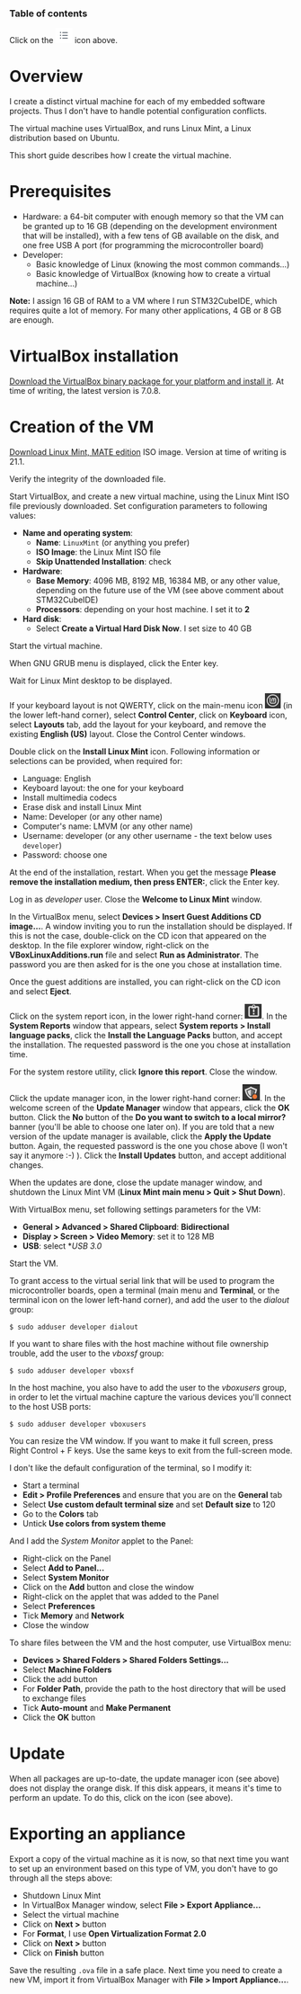 ### Table of contents

Click on the ![](images/tocIcon.png) icon above.

# Overview

I create a distinct virtual machine for each of my embedded software projects. Thus I don't have to handle potential configuration conflicts.

The virtual machine uses VirtualBox, and runs Linux Mint, a Linux distribution based on Ubuntu.

This short guide describes how I create the virtual machine.

# Prerequisites

* Hardware: a 64-bit computer with enough memory so that the VM can be granted up to 16 GB (depending on the development environment that will be installed), with a few tens of GB available on the disk, and one free USB A port (for programming the microcontroller board)
* Developer: 
  * Basic knowledge of Linux (knowing the most common commands...)
  * Basic knowledge of VirtualBox (knowing how to create a virtual machine...)

**Note:** I assign 16 GB of RAM to a VM where I run STM32CubeIDE, which requires quite a lot of memory. For many other applications, 4 GB or 8 GB are enough.

# VirtualBox installation

[Download the VirtualBox binary package for your platform and install it](https://www.virtualbox.org/wiki/Downloads). At time of writing, the latest version is 7.0.8.

# Creation of the VM

[Download Linux Mint, MATE edition](https://linuxmint.com/download.php) ISO image. Version at time of writing is 21.1.

Verify the integrity of the downloaded file.

Start VirtualBox, and create a new virtual machine, using the Linux Mint ISO file previously downloaded. Set configuration parameters to following values:
* **Name and operating system**:
  * **Name**: `LinuxMint` (or anything you prefer)
  * **ISO Image**: the Linux Mint ISO file
  * **Skip Unattended Installation**: check
* **Hardware**:
    * **Base Memory**: 4096 MB, 8192 MB, 16384 MB, or any other value, depending on the future use of the VM (see above comment about STM32CubeIDE)
    * **Processors**: depending on your host machine. I set it to **2**
* **Hard disk**:
    * Select **Create a Virtual Hard Disk Now**. I set size to 40 GB

Start the virtual machine.

When GNU GRUB menu is displayed, click the Enter key.

Wait for Linux Mint desktop to be displayed.

If your keyboard layout is not QWERTY, click on the main-menu icon ![icon](images/linuxMintMenuIcon.png) (in the lower left-hand corner), select **Control Center**, click on **Keyboard** icon, select **Layouts** tab, add the layout for your keyboard, and remove the existing **English (US)** layout. Close the Control Center windows.

Double click on the **Install Linux Mint** icon. Following information or selections can be provided, when required for:
* Language: English
* Keyboard layout: the one for your keyboard
* Install multimedia codecs
* Erase disk and install Linux Mint
* Name: Developer (or any other name)
* Computer's name: LMVM (or any other name)
* Username: developer (or any other username - the text below uses `developer`)
* Password: choose one

At the end of the installation, restart. When you get the message **Please remove the installation medium, then press ENTER:**, click the Enter key.

Log in as *developer* user. Close the **Welcome to Linux Mint** window.

In the VirtualBox menu, select **Devices > Insert Guest Additions CD image...**. A window inviting you to run the installation should be displayed. If this is not the case, double-click on the CD icon that appeared on the desktop. In the file explorer window, right-click on the **VBoxLinuxAdditions.run** file and select **Run as Administrator**. The password you are then asked for is the one you chose at installation time.

Once the guest additions are installed, you can right-click on the CD icon and select **Eject**.

Click on the system report icon, in the lower right-hand corner: ![icon](images/systemReportIcon.png). In the **System Reports** window that appears, select **System reports > Install language packs**, click the **Install the Language Packs** button, and accept the installation. The requested password is the one you chose at installation time.

For the system restore utility, click **Ignore this report**. Close the window.

Click the update manager icon, in the lower right-hand corner: ![icon](images/updateManagerIcon.png). In the welcome screen of the **Update Manager** window that appears, click the **OK** button. Click the **No** button of the **Do you want to switch to a local mirror?** banner (you'll be able to choose one later on). If you are told that a new version of the update manager is available, click the **Apply the Update** button. Again, the requested password is the one you chose above (I won't say it anymore :-) ). Click the **Install Updates** button, and accept additional changes.

When the updates are done, close the update manager window, and shutdown the Linux Mint VM (**Linux Mint main menu > Quit > Shut Down**).

With VirtualBox menu, set following settings parameters for the VM:
* **General > Advanced > Shared Clipboard**: **Bidirectional**
* **Display > Screen > Video Memory**: set it to 128 MB
* **USB**: select **USB 3.0*

Start the VM.

To grant access to the virtual serial link that will be used to program the microcontroller boards, open a terminal (main menu and **Terminal**, or the terminal icon on the lower left-hand corner), and add the user to the *dialout* group:

```shell
$ sudo adduser developer dialout
```

If you want to share files with the host machine without file ownership trouble, add the user to the *vboxsf* group:

```shell
$ sudo adduser developer vboxsf
```

In the host machine, you also have to add the user to the *vboxusers* group, in order to let the virtual machine capture the various devices you'll connect to the host USB ports:

```shell
$ sudo adduser developer vboxusers
```

You can resize the VM window. If you want to make it full screen, press Right Control + F keys. Use the same keys to exit from the full-screen mode.

I don't like the default configuration of the terminal, so I modify it:
* Start a terminal
* **Edit > Profile Preferences** and ensure that you are on the **General** tab
* Select **Use custom default terminal size** and set **Default size** to 120
* Go to the **Colors** tab
* Untick **Use colors from system theme**

And I add the *System Monitor* applet to the Panel:
* Right-click on the Panel
* Select **Add to Panel...**
* Select **System Monitor**
* Click on the **Add** button and close the window
* Right-click on the applet that was added to the Panel
* Select **Preferences**
* Tick **Memory** and **Network**
* Close the window

To share files between the VM and the host computer, use VirtualBox menu:
* **Devices > Shared Folders > Shared Folders Settings...**
* Select **Machine Folders**
* Click the add button
* For **Folder Path**, provide the path to the host directory that will be used to exchange files
* Tick **Auto-mount** and **Make Permanent**
* Click the **OK** button

# Update

When all packages are up-to-date, the update manager icon (see above) does not display the orange disk. If this disk appears, it means it's time to perform an update. To do this, click on the icon (see above).

# Exporting an appliance

Export a copy of the virtual machine as it is now, so that next time you want to set up an environment based on this type of VM, you don't have to go through all the steps above:
* Shutdown Linux Mint
* In VirtualBox Manager window, select **File > Export Appliance...**
* Select the virtual machine
* Click on **Next >** button
* For **Format**, I use **Open Virtualization Format 2.0**
* Click on **Next >** button
* Click on **Finish** button

Save the resulting `.ova` file in a safe place. Next time you need to create a new VM, import it from VirtualBox Manager with **File > Import Appliance...**.








